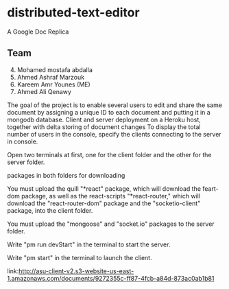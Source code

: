 # distributed-text-editor

A Google Doc Replica

## Team
4. Mohamed mostafa abdalla
3. Ahmed Ashraf Marzouk
2. Kareem Amr Younes (ME)
1. Ahmed Ali Qenawy


The goal of the project is to enable several users to edit and share the same document by assigning a unique ID to each document and putting it in a mongodb database. Client and server deployment on a Heroku host, together with delta storing of document changes
To display the total number of users in the console, specify the clients connecting to the server in console.

Open two terminals at first, one for the client folder and the other for the server folder.

packages in both folders for downloading

You must upload the quill "*react" package, which will download the feart-dom package, as well as the react-scripts "*react-router," which will download the "react-router-dom" package and the "socketio-client" package, into the client folder.

You must upload the "mongoose" and "socket.io" packages to the server folder.

Write "pm run devStart" in the terminal to start the server.

Write "pm start" in the terminal to launch the client.

link:http://asu-client-v2.s3-website-us-east-1.amazonaws.com/documents/9272355c-ff87-4fcb-a84d-873ac0ab1b81


